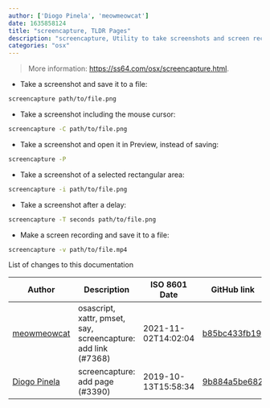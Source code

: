 ```yaml
---
author: ['Diogo Pinela', 'meowmeowcat']
date: 1635858124
title: "screencapture, TLDR Pages"
description: "screencapture, Utility to take screenshots and screen recordings."
categories: "osx"
---
```

> More information: <https://ss64.com/osx/screencapture.html>.

- Take a screenshot and save it to a file:

```bash
screencapture path/to/file.png
```

- Take a screenshot including the mouse cursor:

```bash
screencapture -C path/to/file.png
```

- Take a screenshot and open it in Preview, instead of saving:

```bash
screencapture -P
```

- Take a screenshot of a selected rectangular area:

```bash
screencapture -i path/to/file.png
```

- Take a screenshot after a delay:

```bash
screencapture -T seconds path/to/file.png
```

- Make a screen recording and save it to a file:

```bash
screencapture -v path/to/file.mp4
```
List of changes to this documentation


Author | Description | ISO 8601 Date | GitHub link
------|-----|-----|-----
[meowmeowcat](mailto:meowmeowcat1211@gmail.com) | osascript, xattr, pmset, say, screencapture: add link (#7368) | 2021-11-02T14:02:04 | [b85bc433fb19](https://github.com/tldr-pages/tldr/commit/b85bc433fb1916e6fd9b053f9db24284d11fc4e6)
[Diogo Pinela](mailto:diogoid7400@gmail.com) | screencapture: add page (#3390) | 2019-10-13T15:58:34 | [9b884a5be682](https://github.com/tldr-pages/tldr/commit/9b884a5be682e143edfd602f9ddc071bd6697a3f)

